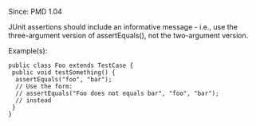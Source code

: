 Since: PMD 1.04

JUnit assertions should include an informative message - i.e., use the three-argument version of 
assertEquals(), not the two-argument version.

Example(s):
```
public class Foo extends TestCase {
 public void testSomething() {
  assertEquals("foo", "bar");
  // Use the form:
  // assertEquals("Foo does not equals bar", "foo", "bar");
  // instead
 }
}
```
